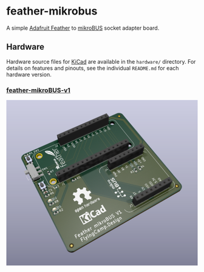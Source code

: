 # feather-mikrobus
A simple [Adafruit Feather](https://www.adafruit.com/feather) to [mikroBUS](https://www.mikroe.com/mikrobus) socket adapter board.

## Hardware

Hardware source files for [KiCad](https://kicad-pcb.org/) are available in the `hardware/` directory.  For details on features and pinouts, see the individual `README.md` for each hardware version.

### [feather-mikroBUS-v1](hardware/feather-mikroBUS-v1/README.md)

![](hardware/feather-mikrobus-v1/images/feather-mikrobus-v1.png)